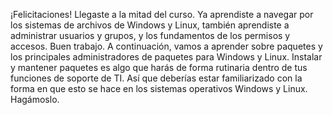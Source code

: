 ¡Felicitaciones! Llegaste a la mitad del curso. Ya aprendiste a navegar por los sistemas de archivos de Windows y Linux, también aprendiste a administrar usuarios y grupos, y los fundamentos de los permisos y accesos. Buen trabajo. A continuación, vamos a aprender sobre paquetes y los principales administradores de paquetes para Windows y Linux. Instalar y mantener paquetes es algo que harás de forma rutinaria dentro de tus funciones de soporte de TI. Así que deberías estar familiarizado con la forma en que esto se hace en los sistemas operativos Windows y Linux. Hagámoslo.